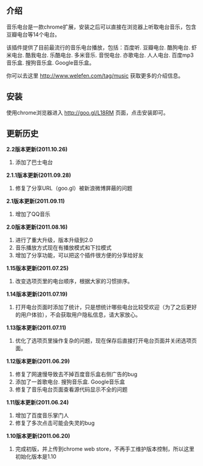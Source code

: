 ## 介绍
音乐电台是一款chrome扩展，安装之后可以直接在浏览器上听取电台音乐，包含豆瓣电台等14个电台。

该插件提供了目前最流行的音乐电台播放，包括：百度听. 豆瓣电台. 酷狗电台. 虾米电台. 酷我电台. 乐酷电台. 多米音乐. 音悦电台. 亦歌电台. 人人电台. 百度mp3音乐盒. 搜狗音乐盒. Google音乐盒。

你可以去这里 http://www.welefen.com/tag/music 获取更多的介绍信息。

## 安装

使用chrome浏览器进入 http://goo.gl/L18RM 页面，点击安装即可。

## 更新历史

**2.2版本更新(2011.10.26)**

1. 添加了巴士电台

**2.1.1版本更新(2011.09.28)**

1. 修复了分享URL（goo.gl）被新浪微博屏蔽的问题

**2.1版本更新(2011.09.11)**

1. 增加了QQ音乐

**2.0版本更新(2011.08.16)**

1. 进行了重大升级，版本升级到2.0
2. 音乐播放方式现在有播放模式和下拉模式
3. 增加了分享功能，可以把这个插件很方便的分享给好友

**1.15版本更新(2011.07.25)**

1. 改变选项页里的电台顺序，根据大家的习惯排序。 

**1.14版本更新(2011.07.19)** 

1. 打开电台页面时添加了统计，只是想统计哪些电台比较受欢迎（为了之后更好的用户体验），不会获取用户隐私信息，请大家放心。

**1.13版本更新(2011.07.11)** 

1. 优化了选项页里操作复杂的问题，现在保存后直接打开电台页面并关闭选项页面。

**1.12版本更新(2011.06.29)** 

1. 修复了网速慢导致去不掉百度音乐盒右侧广告的bug
2. 添加了一首歌电台. 搜狗音乐盒. Google音乐盒
3. 修复了音乐电台页面查看源代码显示不全的问题

**1.11版本更新(2011.06.24)**

1. 增加了百度音乐掌门人
2. 修复了多次点击可能会失灵的bug

**1.10版本更新(2011.06.20)**

1. 完成初版，并上传到chrome web store，不再手工维护版本控制，所以这里初始化版本是1.10

